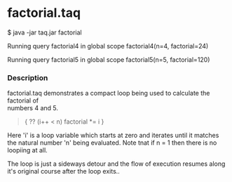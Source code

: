 # factorial.taq

$ java -jar taq.jar factorial

Running query factorial4 in global scope 
factorial4(n=4, factorial=24)

Running query factorial5 in global scope 
factorial5(n=5, factorial=120)

### Description

factorial.taq demonstrates a compact loop being used to calculate the factorial of  
numbers 4 and 5. 

>{ ?? (i++ < n) factorial *= i }

Here 'i' is a loop variable which starts at zero and iterates until it matches the
natural number 'n' being evaluated. Note tnat if n = 1 then there is no loopiing at 
all. 

The loop is just a sideways detour and the flow of execution resumes along it's original 
course after the loop exits..